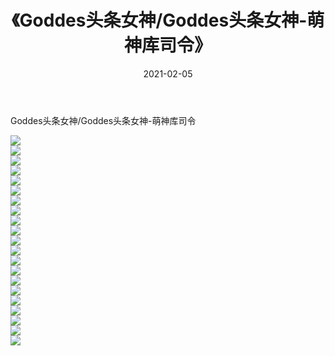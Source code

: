 ﻿---
layout: post
title:  《Goddes头条女神/Goddes头条女神-萌神库司令》
date:   2021-02-05
img: http://pic.660000.xyz/1:/网络美图/2021/Goddes头条女神/Goddes头条女神-萌神库司令/000.jpg
categories: [美女, 清纯, 唯美]
---

Goddes头条女神/Goddes头条女神-萌神库司令

 ![](http://pic.660000.xyz/1:/网络美图/2021/Goddes头条女神/Goddes头条女神-萌神库司令/001.jpg) <br>![](http://pic.660000.xyz/1:/网络美图/2021/Goddes头条女神/Goddes头条女神-萌神库司令/002.jpg) <br>![](http://pic.660000.xyz/1:/网络美图/2021/Goddes头条女神/Goddes头条女神-萌神库司令/003.jpg) <br>![](http://pic.660000.xyz/1:/网络美图/2021/Goddes头条女神/Goddes头条女神-萌神库司令/004.jpg) <br>![](http://pic.660000.xyz/1:/网络美图/2021/Goddes头条女神/Goddes头条女神-萌神库司令/005.jpg) <br>![](http://pic.660000.xyz/1:/网络美图/2021/Goddes头条女神/Goddes头条女神-萌神库司令/006.jpg) <br>![](http://pic.660000.xyz/1:/网络美图/2021/Goddes头条女神/Goddes头条女神-萌神库司令/007.jpg) <br>![](http://pic.660000.xyz/1:/网络美图/2021/Goddes头条女神/Goddes头条女神-萌神库司令/008.jpg) <br>![](http://pic.660000.xyz/1:/网络美图/2021/Goddes头条女神/Goddes头条女神-萌神库司令/009.jpg) <br>![](http://pic.660000.xyz/1:/网络美图/2021/Goddes头条女神/Goddes头条女神-萌神库司令/010.jpg) <br>![](http://pic.660000.xyz/1:/网络美图/2021/Goddes头条女神/Goddes头条女神-萌神库司令/011.jpg) <br>![](http://pic.660000.xyz/1:/网络美图/2021/Goddes头条女神/Goddes头条女神-萌神库司令/012.jpg) <br>![](http://pic.660000.xyz/1:/网络美图/2021/Goddes头条女神/Goddes头条女神-萌神库司令/013.jpg) <br>![](http://pic.660000.xyz/1:/网络美图/2021/Goddes头条女神/Goddes头条女神-萌神库司令/014.jpg) <br>![](http://pic.660000.xyz/1:/网络美图/2021/Goddes头条女神/Goddes头条女神-萌神库司令/015.jpg) <br>![](http://pic.660000.xyz/1:/网络美图/2021/Goddes头条女神/Goddes头条女神-萌神库司令/016.jpg) <br>![](http://pic.660000.xyz/1:/网络美图/2021/Goddes头条女神/Goddes头条女神-萌神库司令/017.jpg) <br>![](http://pic.660000.xyz/1:/网络美图/2021/Goddes头条女神/Goddes头条女神-萌神库司令/018.jpg) <br>![](http://pic.660000.xyz/1:/网络美图/2021/Goddes头条女神/Goddes头条女神-萌神库司令/019.jpg) <br>![](http://pic.660000.xyz/1:/网络美图/2021/Goddes头条女神/Goddes头条女神-萌神库司令/020.jpg) <br>![](http://pic.660000.xyz/1:/网络美图/2021/Goddes头条女神/Goddes头条女神-萌神库司令/021.jpg) <br>